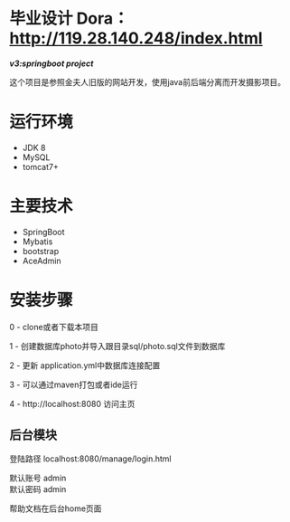 # 毕业设计 Dora：http://119.28.140.248/index.html
***v3:springboot project***


这个项目是参照金夫人旧版的网站开发，使用java前后端分离而开发摄影项目。

# 运行环境
- JDK 8
- MySQL
- tomcat7+

# 主要技术

- SpringBoot
- Mybatis
- bootstrap
- AceAdmin




# 安装步骤

0 - clone或者下载本项目

1 - 创建数据库photo并导入跟目录sql/photo.sql文件到数据库

2 - 更新 application.yml中数据库连接配置

3 - 可以通过maven打包或者ide运行

4 - http://localhost:8080 访问主页



## 后台模块

登陆路径 localhost:8080/manage/login.html

默认账号 admin<br>
默认密码 admin

帮助文档在后台home页面


